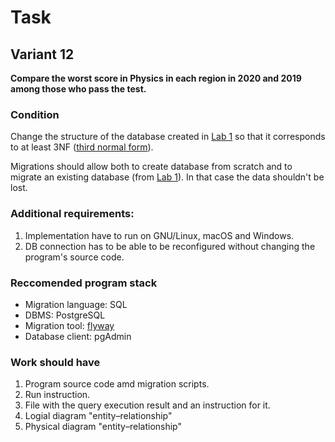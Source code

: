 # Task
## Variant 12
**Compare the worst score in Physics in each region in 2020 and 2019 among those who pass the test.**

### Condition
Change the structure of the database created in [Lab 1](../1Lab) so that it corresponds to at least 3NF ([third normal form](https://en.wikipedia.org/wiki/Third_normal_form)).

Migrations should allow both to create database from scratch and to migrate an existing database (from [Lab 1](../1Lab)). In that case the data shouldn't be lost.

### Additional requirements:
  1. Implementation have to run on GNU/Linux, macOS and Windows.
  1. DB connection has to be able to be reconfigured without changing the program's source code.
  
### Reccomended program stack
  * Migration language: SQL
  * DBMS: PostgreSQL
  * Migration tool: [flyway](https://flywaydb.org/)
  * Database client: pgAdmin

### Work should have
  1. Program source code amd migration scripts.
  1. Run instruction.
  1. File with the query execution result and an instruction for it.
  1. Logial diagram "entity–relationship"
  1. Physical diagram "entity–relationship"
